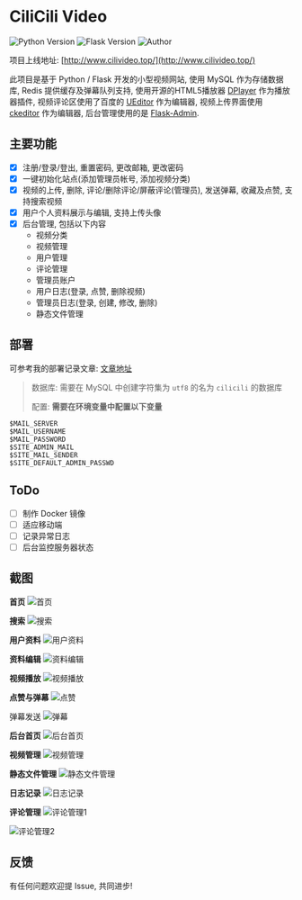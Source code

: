 # CiliCili Video
![Python Version](https://img.shields.io/badge/Python-3.6.3-blue.svg)
![Flask Version](https://img.shields.io/badge/Flask-0.12.2-green.svg)
![Author](https://img.shields.io/badge/Powered%20by-F1renze-blue.svg)

项目上线地址:  [http://www.cilivideo.top/](http://www.cilivideo.top/)

此项目是基于 Python / Flask 开发的小型视频网站, 使用 MySQL 作为存储数据库, Redis 提供缓存及弹幕队列支持, 使用开源的HTML5播放器 [DPlayer](https://github.com/MoePlayer/DPlayer) 作为播放器插件, 视频评论区使用了百度的 [UEditor](http://ueditor.baidu.com/website/) 作为编辑器, 视频上传界面使用 [ckeditor](https://ckeditor.com) 作为编辑器, 后台管理使用的是 [Flask-Admin](https://flask-admin.readthedocs.io/en/latest/).

## 主要功能
- [x] 注册/登录/登出, 重置密码, 更改邮箱, 更改密码
- [x] 一键初始化站点(添加管理员帐号, 添加视频分类)
- [x] 视频的上传, 删除, 评论/删除评论/屏蔽评论(管理员), 发送弹幕, 收藏及点赞, 支持搜索视频
- [x] 用户个人资料展示与编辑, 支持上传头像
- [x] 后台管理, 包括以下内容
	- 视频分类
	- 视频管理
	- 用户管理
	- 评论管理
	- 管理员账户
	- 用户日志(登录, 点赞, 删除视频)
	- 管理员日志(登录, 创建, 修改, 删除)
	- 静态文件管理

## 部署
可参考我的部署记录文章: [文章地址](http://www.f1renze.top/2018/05/17/Flask-Gunicorn-Nginx-%E9%83%A8%E7%BD%B2%E8%AE%B0%E5%BD%95/)
> 数据库: 需要在 MySQL 中创建字符集为 `utf8` 的名为 `cilicili` 的数据库
> 
> 配置: **需要在环境变量中配置以下变量**
```
$MAIL_SERVER 
$MAIL_USERNAME 
$MAIL_PASSWORD 
$SITE_ADMIN_MAIL 
$SITE_MAIL_SENDER 
$SITE_DEFAULT_ADMIN_PASSWD
```

## ToDo
- [ ] 制作 Docker 镜像
- [ ] 适应移动端
- [ ] 记录异常日志
- [ ] 后台监控服务器状态

## 截图
**首页**
![首页](./README_img/index.png)

**搜索**
![搜索](./README_img/search.png)

**用户资料**
![用户资料](./README_img/user_profile.png)

**资料编辑**
![资料编辑](./README_img/user_profile_edit.png)

**视频播放**
![视频播放](./README_img/video.png)

**点赞与弹幕**
![点赞](./README_img/like.png)

弹幕发送
![弹幕](./README_img/danmu.png)

**后台首页**
![后台首页](./README_img/admin_index.png)

**视频管理**
![视频管理](./README_img/admin_video.png)

**静态文件管理**
![静态文件管理](./README_img/admin_static.png)

**日志记录**
![日志记录](./README_img/admin_log.png)

**评论管理**
![评论管理1](./README_img/admin_comment2.png)

![评论管理2](./README_img/admin_comment.png)

## 反馈
有任何问题欢迎提 Issue, 共同进步!